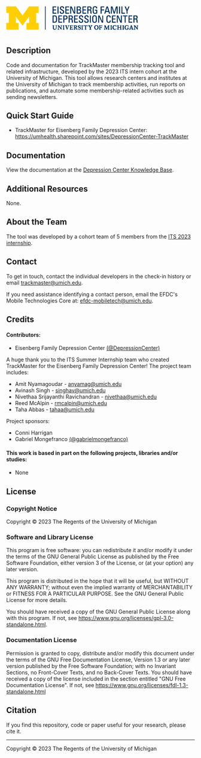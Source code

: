 ![Depression Center Logo](https://github.com/DepressionCenter/.github/blob/main/images/EFDCLogo_375w.png "depressioncenter.org")

# <Repository Title>

## Description
Code and documentation for TrackMaster membership tracking tool and related infrastructure, developed by the 2023 ITS intern cohort at the University of Michigan. This tool allows research centers and institutes at the University of Michigan to track membership activities, run reports on publications, and automate some membership-related activities such as sending newsletters.



## Quick Start Guide
+ TrackMaster for Eisenberg Family Depression Center: https://umhealth.sharepoint.com/sites/DepressionCenter-TrackMaster



## Documentation
View the documentation at the [Depression Center Knowledge Base](https://teamdynamix.umich.edu/TDClient/210/DepressionCenter/KB/?CategoryID=846).


## Additional Resources
None.



## About the Team
The tool was developed by a cohort team of 5 members from the [ITS 2023 internship](https://its.umich.edu/internship/cohorts).



## Contact
To get in touch, contact the individual developers in the check-in history or email trackmaster@umich.edu.

If you need assistance identifying a contact person, email the EFDC's Mobile Technologies Core at: efdc-mobiletech@umich.edu.



## Credits
#### Contributors:
+ Eisenberg Family Depression Center [(@DepressionCenter)](https://github.com/DepressionCenter/)


A huge thank you to the ITS Summer Internship team who created TrackMaster for the Eisenberg Family Depression Center! The project team includes:

+ Amit Nyamagoudar - anyamag@umich.edu
+ Avinash Singh - singhav@umich.edu
+ Nivethaa Srijayanthi Ravichandran - nivethaa@umich.edu
+ Reed McAlpin - rmcalpin@umich.edu
+ Taha Abbas - tahaa@umich.edu


Project sponsors:
+ Conni Harrigan
+ Gabriel Mongefranco [(@gabrielmongefranco)](https://github.com/gabrielmongefranco)



#### This work is based in part on the following projects, libraries and/or studies:
+ None



## License
### Copyright Notice
Copyright © 2023 The Regents of the University of Michigan


### Software and Library License
This program is free software: you can redistribute it and/or modify it under the terms of the GNU General Public License as published by the Free Software Foundation, either version 3 of the License, or (at your option) any later version.

This program is distributed in the hope that it will be useful, but WITHOUT ANY WARRANTY; without even the implied warranty of MERCHANTABILITY or FITNESS FOR A PARTICULAR PURPOSE. See the GNU General Public License for more details.

You should have received a copy of the GNU General Public License along with this program. If not, see <https://www.gnu.org/licenses/gpl-3.0-standalone.html>.


### Documentation License
Permission is granted to copy, distribute and/or modify this document 
under the terms of the GNU Free Documentation License, Version 1.3 
or any later version published by the Free Software Foundation; 
with no Invariant Sections, no Front-Cover Texts, and no Back-Cover Texts. 
You should have received a copy of the license included in the section entitled "GNU 
Free Documentation License". If not, see <https://www.gnu.org/licenses/fdl-1.3-standalone.html>



## Citation
If you find this repository, code or paper useful for your research, please cite it.

----

Copyright © 2023 The Regents of the University of Michigan
